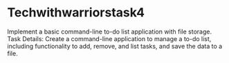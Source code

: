 # Techwithwarriorstask4
Implement a basic command-line to-do list application with file storage.  Task Details: Create a command-line application to manage a to-do list, including functionality to add, remove, and list tasks, and save the data to a file.
